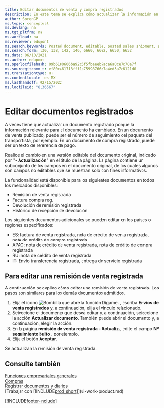 ```yaml
---
title: Editar documentos de venta y compra registrados
description: En este tema se explica cómo actualizar la información en un documento registrado como envío de ventas o factura de compra cuando la información pertinente ha cambiado.
author: SorenGP
ms.topic: conceptual
ms.devlang: na
ms.tgt_pltfrm: na
ms.workload: na
ms.reviewer: edupont
ms.search.keywords: Posted document, editable, posted sales shipment, posted purchase invoice, posted return shipment, posted return receipt, Business Central, business document
ms.search.form: 130, 138, 142, 146, 6660, 6662, 6650, 6652
ms.date: 06/10/2021
ms.author: edupont
ms.openlocfilehash: 09b6180606ba92c6f5fbaeeb5aca6a0ce7c70a7f
ms.sourcegitcommit: ef80c461713fff1a75998766e7a4ed3a7c6121d0
ms.translationtype: HT
ms.contentlocale: es-MX
ms.lasthandoff: 02/15/2022
ms.locfileid: "8136567"
---
```

# <a name="edit-posted-documents"></a>Editar documentos registrados

A veces tiene que actualizar un documento registrado porque la información relevante para el documento ha cambiado. En un documento de venta publicado, puede ser el número de seguimiento del paquete del transportista, por ejemplo. En un documento de compra registrado, puede ser un texto de referencia de pago.

Realice el cambio en una versión editable del documento original, indicado por "**- Actualización**" en el título de la página. La página contiene un subconjunto de los campos en el documento original, de los cuales algunos son campos no editables que se muestran solo con fines informativos.

La funcionalidad está disponible para los siguientes documentos en todos los mercados disponibles:

- Remisión de venta registrada
- Factura compra reg.
- Devolución de remisión registrada
- Histórico de recepción de devolución

Los siguientes documentos adicionales se pueden editar en los países o regiones especificados:

- ES: factura de venta registrada, nota de crédito de venta registrada, nota de crédito de compra registrada
- APAC: nota de crédito de venta registrada, nota de crédito de compra registrada
- RU: nota de crédito de venta registrada
- IT: Envío transferencia registrada, entrega de servicio registrada

## <a name="to-edit-a-posted-sales-shipment"></a>Para editar una remisión de venta registrada

A continuación se explica cómo editar una remisión de venta registrada. Los pasos son similares para los demás documentos admitidos.

1. Elija el icono ![Bombilla que abre la función Dígame.](media/ui-search/search_small.png "Dígame qué desea hacer") , escriba **Envíos de venta registrados** y, a continuación, elija el vínculo relacionado.
2. Seleccione el documento que desea editar y, a continuación, seleccione la acción **Actualizar documento**. También puede abrir el documento y, a continuación, elegir la acción.
3. En la página **remisión de venta registrada - Actualiz.**, edite el campo **Nº seguimiento bulto** , por ejemplo.
4. Elija el botón **Aceptar**.

Se actualizan la remisión de venta registrada.

## <a name="see-also"></a>Consulte también

[Funciones empresariales generales](ui-across-business-areas.md)  
[Compras](purchasing-manage-purchasing.md)  
[Registrar documentos y diarios](ui-post-documents-journals.md)  
[Trabajar con [!INCLUDE[prod_short](includes/prod_short.md)]](ui-work-product.md)  


[!INCLUDE[footer-include](includes/footer-banner.md)]
